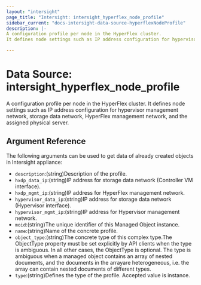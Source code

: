 ```yaml
---
layout: "intersight"
page_title: "Intersight: intersight_hyperflex_node_profile"
sidebar_current: "docs-intersight-data-source-hyperflexNodeProfile"
description: |-
A configuration profile per node in the HyperFlex cluster.
It defines node settings such as IP address configuration for hypervisor management network, storage data network, HyperFlex management network, and the assigned physical server.

---
```


# Data Source: intersight_hyperflex_node_profile
A configuration profile per node in the HyperFlex cluster.
It defines node settings such as IP address configuration for hypervisor management network, storage data network, HyperFlex management network, and the assigned physical server.

## Argument Reference
The following arguments can be used to get data of already created objects in Intersight appliance:
* `description`:(string)Description of the profile.
* `hxdp_data_ip`:(string)IP address for storage data network (Controller VM interface).
* `hxdp_mgmt_ip`:(string)IP address for HyperFlex management network.
* `hypervisor_data_ip`:(string)IP address for storage data network (Hypervisor interface).
* `hypervisor_mgmt_ip`:(string)IP address for Hypervisor management network.
* `moid`:(string)The unique identifier of this Managed Object instance.
* `name`:(string)Name of the concrete profile.
* `object_type`:(string)The concrete type of this complex type.The ObjectType property must be set explicitly by API clients when the type is ambiguous. In all other cases, the ObjectType is optional. The type is ambiguous when a managed object contains an array of nested documents, and the documents in the arrayare heterogeneous, i.e. the array can contain nested documents of different types.
* `type`:(string)Defines the type of the profile. Accepted value is instance.
